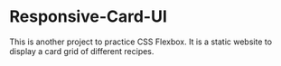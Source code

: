 # Responsive-Card-UI
This is another project to practice CSS Flexbox.
It is a static website to display a card grid of different recipes.